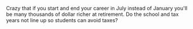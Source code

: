 Crazy that if you start and end your career in July instead of January you'll be many thousands of dollar richer at retirement. Do the school and tax years not line up so students can avoid taxes?

